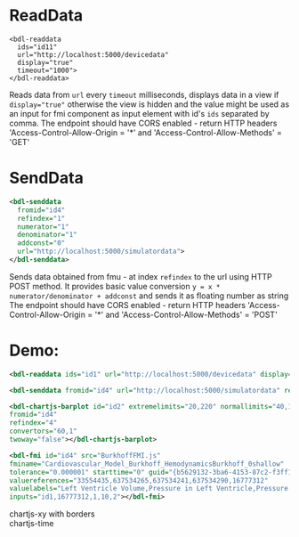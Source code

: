 # ReadData

```
<bdl-readdata 
  ids="id11" 
  url="http://localhost:5000/devicedata" 
  display="true" 
  timeout="1000">
</bdl-readdata>
```

Reads data from `url` every `timeout` milliseconds, displays data in a view if `display="true"` otherwise the view is hidden and the value might be used 
as an input for fmi component as input element with id's `ids` separated by comma.
The endpoint should have CORS enabled - return HTTP headers 'Access-Control-Allow-Origin = '*' and 'Access-Control-Allow-Methods' = 'GET'

# SendData
```xml
<bdl-senddata
  fromid="id4"
  refindex="1"
  numerator="1"
  denominator="1"
  addconst="0"
  url="http://localhost:5000/simulatordata">
</bdl-senddata>
```

Sends data obtained from fmu - at index `refindex` to the url using HTTP POST method. It provides basic value conversion `y = x * numerator/denominator + addconst`
and sends it as floating number as string 
The endpoint should have CORS enabled - return HTTP headers 'Access-Control-Allow-Origin = '*' and 'Access-Control-Allow-Methods' = 'POST'

# Demo:
```xml
<bdl-readdata ids="id1" url="http://localhost:5000/devicedata" display="true" timeout="5000"></bdl-readdata>
```
<bdl-readdata ids="id1" url="http://localhost:5000/devicedata" display="true" timeout="5000"></bdl-readdata>

```xml
<bdl-senddata fromid="id4" url="http://localhost:5000/simulatordata" refindex="1"></bdl-senddata>
```
<bdl-senddata fromid="id4" url="http://localhost:5000/simulatordata" refindex="1"></bdl-senddata>


```xml
<bdl-chartjs-barplot id="id2" extremelimits="20,220" normallimits="40,180" nominal="1" initialdata="60"
fromid="id4"
refindex="4"
convertors="60,1"
twoway="false"></bdl-chartjs-barplot>
```
<bdl-chartjs-barplot id="id2" extremelimits="20,220" normallimits="40,180" nominal="1" initialdata="60"
fromid="id4"
refindex="4"
convertors="60,1"
twoway="false"></bdl-chartjs-barplot>


```xml
<bdl-fmi id="id4" src="BurkhoffFMI.js"
fminame="Cardiovascular_Model_Burkhoff_HemodynamicsBurkhoff_0shallow"
tolerance="0.000001" starttime="0" guid="{b5629132-3ba6-4153-87c2-f3ff108e1920}"
valuereferences="33554435,637534265,637534241,637534290,16777312"
valuelabels="Left Ventricle Volume,Pressure in Left Ventricle,Pressure in Aorta, Pressure in Left Atria, Heart Rate"
inputs="id1,16777312,1,10,2"></bdl-fmi>
```

<bdl-fmi id="id4" src="BurkhoffFMI.js"
fminame="Cardiovascular_Model_Burkhoff_HemodynamicsBurkhoff_0shallow"
tolerance="0.000001" starttime="0" guid="{b5629132-3ba6-4153-87c2-f3ff108e1920}"
valuereferences="33554435,637534265,637534241,637534290,16777312"
valuelabels="Left Ventricle Volume,Pressure in Left Ventricle,Pressure in Aorta, Pressure in Left Atria, Heart Rate"
inputs="id1,16777312,1,10,2"></bdl-fmi>

<div class="w3-row">
<div class="w3-half">
chartjs-xy with borders 
<bdl-chartjs-xy id="id10" width="400" 
  height="400" 
  fromid="id4" 
  labels="Pressure in Left Ventricle, Left Ventricle Volume,Horní limit,Dolní limit" 
  initialdata=";;0,0.00015;0,28000;0,0.00015;0,1400" 
  refindex="0" 
  refvalues="2"></bdl-chartjs-xy>
  </div>
  <div class="w3-half"> 
  chartjs-time
<bdl-chartjs-time   
  id="id11"  
  width="700"  
  height="400"  
  fromid="id4"  
  labels="Pressure in Aorta,Pressure in Left Ventricle,Pressure in Left Atria" 
  initialdata=""  
  refindex="1"  
  refvalues="3" 
  ylabel="tlak (mmHg)"
  xlabel="čas (s)"
  convertors="0.00750062,1;0.00750062,1;0.00750062,1"></bdl-chartjs-time>
</div>
</div>
